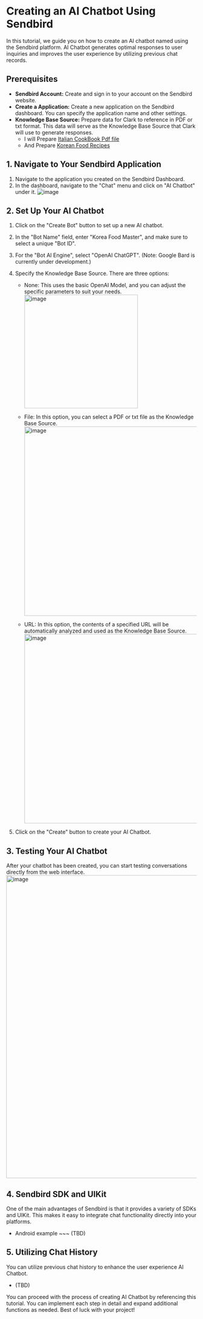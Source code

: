 # Creating an AI Chatbot Using Sendbird

In this tutorial, we guide you on how to create an AI chatbot named using the Sendbird platform. AI Chatbot generates optimal responses to user inquiries and improves the user experience by utilizing previous chat records.

## Prerequisites
- **Sendbird Account:** Create and sign in to your account on the Sendbird website.
- **Create a Application:** Create a new application on the Sendbird dashboard. You can specify the application name and other settings.
- **Knowledge Base Source:** Prepare data for Clark to reference in PDF or txt format. This data will serve as the Knowledge Base Source that Clark will use to generate responses.
  - I will Prepare [Italian CookBook Pdf file](https://drive.google.com/file/d/1uZmBBDEutwj5PAoXSJggZStj6ISwte5H/view)
  - And Prepare [Korean Food Recipes](https://thewoksoflife.com/16-easy-korean-recipes/)

## 1. Navigate to Your Sendbird Application
1. Navigate to the application you created on the Sendbird Dashboard.
2. In the dashboard, navigate to the "Chat" menu and click on "AI Chatbot" under it.
   ![image](https://github.com/sf-luke-cha/ai-chatbot-tutorial/assets/104121286/0cc6cafd-ba02-44e4-b710-3afacf4f9e44)

## 2. Set Up Your AI Chatbot
1. Click on the "Create Bot" button to set up a new AI chatbot.
2. In the "Bot Name" field, enter "Korea Food Master", and make sure to select a unique "Bot ID".
3. For the "Bot AI Engine", select "OpenAI ChatGPT". (Note: Google Bard is currently under development.)
4. Specify the Knowledge Base Source. There are three options:
   - None: This uses the basic OpenAI Model, and you can adjust the specific parameters to suit your needs.
     <img width="300" alt="image" src="https://github.com/sf-luke-cha/ai-chatbot-tutorial/assets/104121286/005398f0-130f-478f-9121-c1d9795378bb">

   - File: In this option, you can select a PDF or txt file as the Knowledge Base Source.    
     <img width="500" alt="image" src="https://github.com/sf-luke-cha/ai-chatbot-tutorial/assets/104121286/1051dae9-c7d4-4ac1-8dcb-759b0656bcf2">

   - URL: In this option, the contents of a specified URL will be automatically analyzed and used as the Knowledge Base Source.
     <img width="500" alt="image" src="https://github.com/sf-luke-cha/ai-chatbot-tutorial/assets/104121286/d7494b78-8eb8-4b19-988b-ff606b1d1855">


5. Click on the "Create" button to create your AI Chatbot.

## 3. Testing Your AI Chatbot
After your chatbot has been created, you can start testing conversations directly from the web interface.
<img width="800" alt="image" src="https://github.com/sf-luke-cha/ai-chatbot-tutorial/assets/104121286/6f52597a-fdf8-4be4-99ed-d2e57e7e102c">


## 4. Sendbird SDK and UIKit
One of the main advantages of Sendbird is that it provides a variety of SDKs and UIKit. This makes it easy to integrate chat functionality directly into your platforms.

- Android example ~~~ (TBD)

## 5. Utilizing Chat History
You can utilize previous chat history to enhance the user experience AI Chatbot.

- (TBD)

You can proceed with the process of creating AI Chatbot by referencing this tutorial. You can implement each step in detail and expand additional functions as needed. Best of luck with your project!
